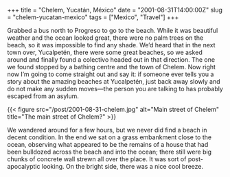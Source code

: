 +++
title = "Chelem, Yucatán, México"
date = "2001-08-31T14:00:00Z"
slug = "chelem-yucatan-mexico"
tags = ["Mexico", "Travel"]
+++

Grabbed a bus north to Progreso to go to the beach. While it was beautiful
weather and the ocean looked great, there were no palm trees on the beach, so
it was impossible to find any shade. We’d heard that in the next town over,
Yucalpetén, there were some great beaches, so we asked around and finally found
a colectivo headed out in that direction. The one we found stopped
by a bathing centre and the town of Chelem. Now right now I’m going to come
straight out and say it: if someone ever tells you a story about the amazing
beaches at Yucalpetén, just back away slowly and do not make any sudden
moves—the person you are talking to has probably escaped from an asylum.
<!--more-->

{{< figure src="/post/2001-08-31-chelem.jpg" alt="Main street of Chelem"
    title="The main street of Chelem?" >}}

We wandered around for a few hours, but we never did find a beach in decent
condition. In the end we sat on a grass embankment close to the ocean,
observing what appeared to be the remains of a house that had been bulldozed
across the beach and into the ocean; there still were big chunks of concrete
wall strewn all over the place. It was sort of post-apocalyptic looking. On the
bright side, there was a nice cool breeze.
